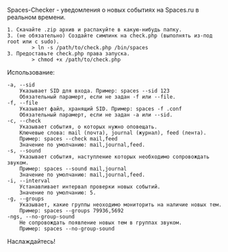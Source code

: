 Spaces-Checker - уведомления о новых событиях на Spaces.ru в реальном времени.

	1. Скачайте .zip архив и распакуйте в какую-нибудь папку.
	3. (не обязательно) Создайте симлинк на check.php (выполнять из-под root или с sudo).
			> ln -s /path/to/check.php /bin/spaces
	3. Предоставьте check.php права запуска.
	 		> chmod +x /path/to/check.php

Использование:

	-a,	--sid
		Указывает SID для входа. Пример: spaces --sid 123
		Обязательный парамерт, если не задан -f или --file.
	-f, --file
		Указывает файл, хранящий SID. Пример: spaces -f .conf
		Обязательный парамерт, если не задан -a или --sid.
	-c, --check
		Указывает события, о которых нужно оповещать.
		Ключевые слова: mail (почта), journal (журнал), feed (лента).
		Пример: spaces --check mail,feed
		Значение по умолчанию: mail,journal,feed.
	-s, --sound
		Указывает события, наступление которых необходимо сопровождать звуком.
		Пример: spaces --sound mail,journal
		Значение по умолчанию: mail,journal,feed.
	-i, --interval
		Устанавливает интервал проверки новых событий.
		Значение по умолчанию: 5.
	-g, --groups
		Указывает, какие группы неоходимо мониторить на наличие новых тем.
		Пример: spaces --groups 79936,5692
	-ngs, --no-group-sound
		Не сопровождать появление новых тем в группах звуком.
		Пример: spaces --no-group-sound

Наслаждайтесь!